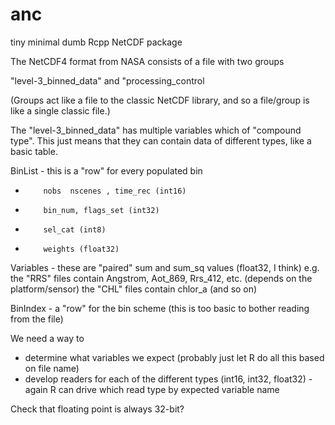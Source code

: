 # anc
tiny minimal dumb Rcpp NetCDF package

The NetCDF4 format from NASA consists of a file with two groups

"level-3_binned_data" and "processing_control

(Groups act like a file to the classic NetCDF library, and so a file/group is like a single classic file.)

The "level-3_binned_data" has multiple variables which of "compound type". This just means that they can contain data of different types, like a basic table. 

BinList - this is a "row" for every populated bin

*         nobs  nscenes , time_rec (int16)
*         bin_num, flags_set (int32)
*         sel_cat (int8)
*         weights (float32)

Variables  - these are "paired" sum and sum_sq values (float32, I think)
e.g. the "RRS" files contain Angstrom, Aot_869, Rrs_412, etc. (depends on the platform/sensor)
    the "CHL" files contain chlor_a (and so on)
    

BinIndex - a "row" for the bin scheme (this is too basic to bother reading from the file)


We need a way to 

- determine what variables we expect (probably just let R do all this based on file name)
- develop readers for each of the different types (int16, int32, float32) - again R can drive which read type by expected variable name



Check that floating point is always 32-bit? 
